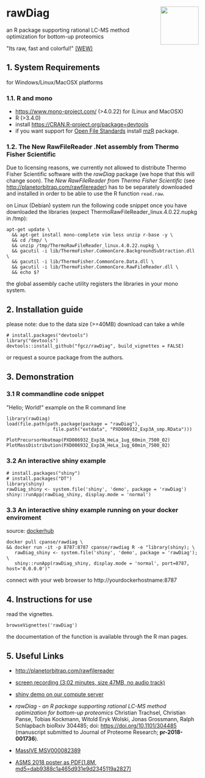 # rawDiag <img src="https://user-images.githubusercontent.com/12233339/39515832-84b561ea-4dfb-11e8-9411-276bc6fb71d6.png" align="right" width="100px" />

an R package supporting rational LC-MS method optimization for bottom-up proteomics

"Its raw, fast and colorful!" [(WEW)](https://github.com/wolski)

## 1. System Requirements  
for Windows/Linux/MacOSX platforms


### 1.1. R and mono

- https://www.mono-project.com/ (>4.0.22) for (Linux and MacOSX)
- R (>3.4.0)
- install https://CRAN.R-project.org/package=devtools
- if you want support for [Open File Standards](http://www.psidev.info/) install [mzR](http://bioconductor.org/packages/mzR/) package. 

### 1.2. The New RawFileReader .Net assembly from Thermo Fisher Scientific

Due to licensing reasons, we currently not allowed to distribute Thermo Fisher Scientific software with the *rawDiag* package (we hope that this will change soon).
The *New RawFileReader from Thermo Fisher Scientific* (see http://planetorbitrap.com/rawfilereader)
has to be separately downloaded and installed in order to be able to use the R function `read.raw`.

on Linux 
(Debian) system run the following code snippet once you have downloaded the libraries (expect ThermoRawFileReader_linux.4.0.22.nupkg in /tmp):
```{sh}
apt-get update \
  && apt-get install mono-complete vim less unzip r-base -y \
  && cd /tmp/ \
  && unzip /tmp/ThermoRawFileReader_linux.4.0.22.nupkg \
  && gacutil -i lib/ThermoFisher.CommonCore.BackgroundSubtraction.dll \
  && gacutil -i lib/ThermoFisher.CommonCore.Data.dll \
  && gacutil -i lib/ThermoFisher.CommonCore.RawFileReader.dll \
  && echo $?
```
the global assembly cache utility registers the libraries in your mono system.



## 2. Installation guide

please note: due to the data size (>=40MB) download can take a while
```{r}
# install.packages("devtools")
library("devtools")
devtools::install_github("fgcz/rawDiag", build_vignettes = FALSE)
```

or request a source package from the authors.

## 3. Demonstration

### 3.1 R commandline code snippet

"Hello; World!" example on the R command line

```{r}
library(rawDiag)
load(file.path(path.package(package = "rawDiag"),
                 file.path("extdata", "PXD006932_Exp3A_smp.RData")))
                 
PlotPrecursorHeatmap(PXD006932_Exp3A_HeLa_1ug_60min_7500_02)
PlotMassDistribution(PXD006932_Exp3A_HeLa_1ug_60min_7500_02)
```

### 3.2 An interactive shiny example

```{r}
# install.packages("shiny")
# install.packages("DT")
library(shiny)
rawDiag_shiny <- system.file('shiny', 'demo', package = 'rawDiag')
shiny::runApp(rawDiag_shiny, display.mode = 'normal')
```

### 3.3 An interactive shiny example running on  your docker enviroment

source: [dockerhub](https://hub.docker.com/r/cpanse/rawdiag/)

```
docker pull cpanse/rawdiag \
&& docker run -it -p 8787:8787 cpanse/rawdiag R -e "library(shiny); \
   rawDiag_shiny <- system.file('shiny', 'demo', package = 'rawDiag'); \
   shiny::runApp(rawDiag_shiny, display.mode = 'normal', port=8787, host='0.0.0.0')"
```

connect with your web browser to http://yourdockerhostname:8787

## 4. Instructions for use

read the vignettes.

```{r}
browseVignettes('rawDiag')
```

the documentation of the function is available through the R man pages.

## 5. Useful Links
- http://planetorbitrap.com/rawfilereader
- [screen recording (3:02 minutes, size 47MB, no audio track)](http://fgcz-ms.uzh.ch/~cpanse/PAPERS/pr-2018-001736.mov)
- [shiny demo on our compute server](http://fgcz-ms-shiny.uzh.ch:8080/rawDiag-demo/)
- *rawDiag - an R package supporting rational LC-MS method optimization for bottom-up proteomics*
Christian Trachsel, Christian Panse, Tobias Kockmann, Witold Eryk Wolski, Jonas Grossmann, Ralph Schlapbach
bioRxiv 304485; doi: https://doi.org/10.1101/304485
(manuscript submitted to Journal of Proteome Research; **pr-2018-001736**).

- [MassIVE MSV000082389](https://massive.ucsd.edu/ProteoSAFe/dataset.jsp?task=b231e78d674345798ebe50e46a9a3a93)

- [ASMS 2018 poster as PDF(1.8M, md5=dab9388c1a465d931e9d2345119a2827)](http://fgcz-ms.uzh.ch/~cpanse/ASMS2018_ID291250.pdf)
